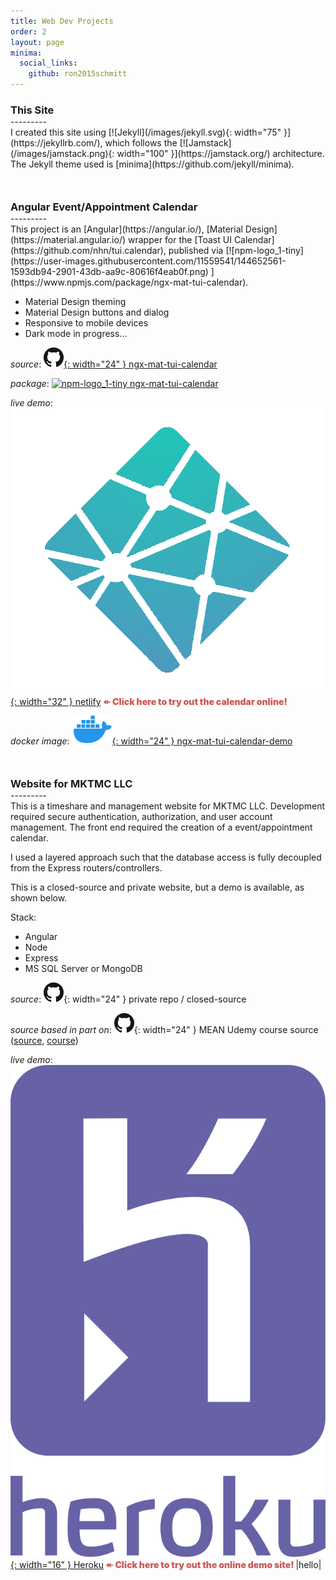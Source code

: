 ```yaml
---
title: Web Dev Projects
order: 2
layout: page
minima:
  social_links:
    github: ron2015schmitt
---
```


<h3 style="margin-bottom: 0; padding-bottom: 0;">This Site</h3>
---------
<br>
I created this site using [![Jekyll](/images/jekyll.svg){: width="75" }](https://jekyllrb.com/), which follows the [![Jamstack](/images/jamstack.png){: width="100" }](https://jamstack.org/) architecture.  The Jekyll theme used is [minima](https://github.com/jekyll/minima).


<h3 style="margin-top: 50px; margin-bottom: 0; padding-bottom: 0;">Angular Event/Appointment Calendar</h3>
---------
<br>
This project is an [Angular](https://angular.io/), [Material Design](https://material.angular.io/) wrapper for the [Toast UI Calendar](https://github.com/nhn/tui.calendar), published via [![npm-logo_1-tiny](https://user-images.githubusercontent.com/11559541/144652561-1593db94-2901-43db-aa9c-80616f4eab0f.png) 
](https://www.npmjs.com/package/ngx-mat-tui-calendar).

* Material Design theming
* Material Design buttons and dialog
* Responsive to mobile devices
* Dark mode in progress...

*source*:  [![githublogo](/images/github.png){: width="24" } ngx-mat-tui-calendar](https://github.com/ron2015schmitt/ngx-mat-tui-calendar)

*package*: [![npm-logo_1-tiny](https://user-images.githubusercontent.com/11559541/144652561-1593db94-2901-43db-aa9c-80616f4eab0f.png) ngx-mat-tui-calendar
](https://www.npmjs.com/package/ngx-mat-tui-calendar)

*live demo*: [![netlifylogo](/images/Netlify-Logo.png){: width="32" } netlify](https://ngx-mat-tui-calendar-demo.netlify.app/)  <span style="color: indianred; font-weight: 900"> ↞ Click here to try out the calendar online! </span>

*docker image*: [![githublogo](/images/docker.png){: width="24" } ngx-mat-tui-calendar-demo](https://hub.docker.com/r/electron2015/ngx-mat-tui-calendar-demo)


<h3 style="margin-top: 50px; margin-bottom: 0; padding-bottom: 0;">Website for MKTMC LLC</h3>
---------
<br>
This is a timeshare and management website for MKTMC LLC.  Development required secure authentication, authorization, and user account management. The front end required the creation of a event/appointment calendar.

I used a layered approach such that the database access is fully decoupled from the Express routers/controllers.

This is a closed-source and private website, but a demo is available, as shown below.  

Stack:
* Angular
* Node
* Express
* MS SQL Server or MongoDB
 
*source*:  ![githublogo](/images/github.png){: width="24" } private repo / closed-source

*source based in part on*:  ![githublogo](/images/github.png){: width="24" } MEAN Udemy course source ([source](https://github.com/ron2015schmitt/project-mean), [course](https://www.udemy.com/certificate/UC-319a3e6c-d598-478a-8d6d-f45d4b299470/))

*live demo*: [![netlifylogo](/images/heroku-logo-vector.svg){: width="16" } Heroku](https://ron2015schmitt-angular-website.herokuapp.com/)  <span style="color: indianred; font-weight: 900"> ↞ Click here to try out the online demo site! </span> |hello|


